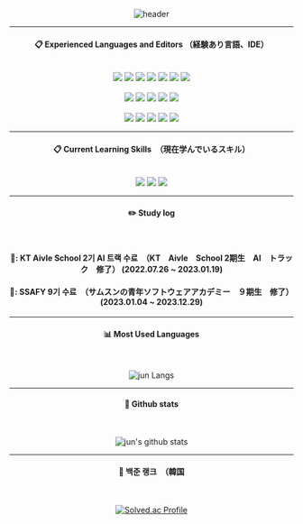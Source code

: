 <div align="center"> 

![header](https://capsule-render.vercel.app/api?type=waving&color=0:B3FFAA,100:FBFFF2&height=150&section=header&text=2017tae&fontColor=005C00&fontSize=70&animation=fadeIn&fontAlignY=55&desc=%20&descAlignY=62&descAlign=62)
  

---
  
####  :clipboard: Experienced Languages and Editors （経験あり言語、IDE）
  
 <br/>
<img src="https://img.shields.io/badge/JAVA-007396?style=for-the-badge&logo=Java&logoColor=white">
<img src="https://img.shields.io/badge/python-3776AB?style=for-the-badge&logo=python&logoColor=white">  
<img src="https://img.shields.io/badge/JavaScript-F7DF1E?style=for-the-badge&logo=JavaScript&logoColor=white">
<img src="https://img.shields.io/badge/HTML5-E34F26?style=for-the-badge&logo=HTML5&logoColor=white">
<img src="https://img.shields.io/badge/CSS3-1572B6?style=for-the-badge&logo=CSS3&logoColor=white"> 
<img src="https://img.shields.io/badge/MySQL-4479A1?style=for-the-badge&logo=MySQL&logoColor=white">
<img src="https://img.shields.io/badge/-MongoDB-13aa52?style=for-the-badge&logo=mongodb&logoColor=white"><br>
<br/>
<img src="https://img.shields.io/badge/Spring-6DB33F?style=for-the-badge&logo=Spring&logoColor=white">

<img src="https://img.shields.io/badge/Vue.js-35495E?style=for-the-badge&logo=vuedotjs&logoColor=4FC08D">
<img src="https://img.shields.io/badge/-ReactJs-61DAFB?logo=react&logoColor=white&style=for-the-badge">
<img src="https://img.shields.io/badge/Flutter-blue?style=for-the-badge&logo=flutter&amp;logoColor=white">
<img src="https://img.shields.io/badge/Tailwind_CSS-grey?style=for-the-badge&logo=tailwind-css&logoColor=38B2AC">
<br>
<br/>
<img src="https://img.shields.io/badge/Intellij%20Idea-000?logo=intellij-idea&style=for-the-badge">
<img src="https://img.shields.io/badge/Eclipse-2C2255?style=for-the-badge&logo=Eclipse%20IDE&logoColor=white">
<img src="https://img.shields.io/badge/VSCode-007ACC?style=for-the-badge&logo=VisualStudioCode&logoColor=white">
<img src="https://img.shields.io/badge/Android%20Studio-3DDC84?style=for-the-badge&logo=AndroidStudio&logoColor=white">
<img src="https://img.shields.io/badge/jupyter-F37626?style=for-the-badge&logo=jupyter&logoColor=white"><br>

---

####  :clipboard: Current Learning Skills　（現在学んでいるスキル） 
<br/>
<img src="https://shields.io/badge/-PHP-3776AB?style=for-the-badge&logo=php">
<img src="https://img.shields.io/badge/laravel-FF2D20?style=for-the-badge&logo=laravel&logoColor=white">
<img src="https://img.shields.io/badge/docker-2496ED?style=for-the-badge&logo=docker&logoColor=white">


---

 
#### :pencil2: Study log
  
  <br/>

  ####  🏅: KT Aivle School 2기 AI 트랙 수료　（KT　Aivle　School 2期生　AI　トラック　修了） (2022.07.26 ~ 2023.01.19)
  ####  📝: SSAFY 9기 수료　（サムスンの青年ソフトウェアアカデミー　９期生　修了） (2023.01.04 ~ 2023.12.29)
  

  
  ---
  
  #### 📊 Most Used Languages
  <br/>
  
![jun Langs](https://github-readme-stats.vercel.app/api/top-langs/?username=2017tae&layout=compact&theme=tokyonight)
  </br>
  
  ---
  
  #### 🤵 Github stats
  </br>
  
![jun's github stats](https://github-readme-stats.vercel.app/api?username=2017tae&show_icons=true&theme=tokyonight)
<br/>

  ---
   
  ####  🏅 백준 랭크　（韓国
<br/>

[![Solved.ac Profile](http://mazassumnida.wtf/api/generate_badge?boj=tjm123)](https://solved.ac/tjm123)
